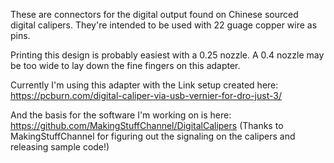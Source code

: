 These are connectors for the digital output found on Chinese sourced digital calipers. They're intended to be used with 22 guage copper wire as pins.

Printing this design is probably easiest with a 0.25 nozzle. A 0.4 nozzle may be too wide to lay down the fine fingers on this adapter.

Currently I'm using this adapter with the Link setup created here: https://pcburn.com/digital-caliper-via-usb-vernier-for-dro-just-3/

And the basis for the software I'm working on is here: https://github.com/MakingStuffChannel/DigitalCalipers (Thanks to MakingStuffChannel for figuring out the signaling on the calipers and releasing sample code!)
